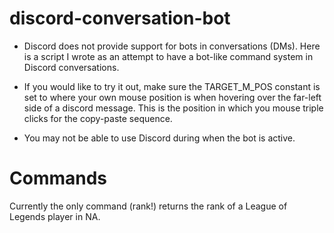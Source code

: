 # discord-conversation-bot
- Discord does not provide support for bots in conversations (DMs). Here is a script I wrote as an attempt to have a bot-like command system in Discord conversations.

- If you would like to try it out, make sure the TARGET_M_POS constant is set to where your own mouse position is when hovering over the far-left side of a discord message. This is the position in which you mouse triple clicks for the copy-paste sequence.

- You may not be able to use Discord during when the bot is active.


# Commands
Currently the only command (rank!) returns the rank of a League of Legends player in NA.
